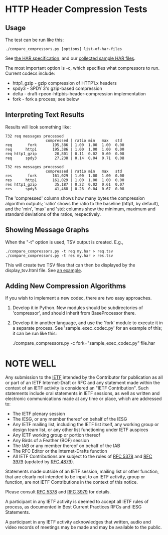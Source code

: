 
HTTP Header Compression Tests
=============================

Usage
-----

The test can be run like this:

    ./compare_compressors.py [options] list-of-har-files

See [the HAR specification](http://www.softwareishard.com/blog/har-12-spec/), 
and our [collected sample HAR files](https://github.com/http2/http_samples).

The most important option is -c, which specifies what compressors to run.
Current codecs include:

* http1_gzip - gzip compression of HTTP1.x headers
* spdy3 - SPDY 3's gzip-based compression
* delta - draft-rpeon-httpbis-header-compression implementation
* fork - fork a process; see below

Interpreting Text Results
-------------------------

Results will look something like:

    732 req messages processed
                      compressed | ratio min   max   std
    req       fork       195,386 | 1.00  1.00  1.00  0.00
    req      http1       195,386 | 1.00  1.00  1.00  0.00
    req http1_gzip        20,801 | 0.11  0.02  0.60  0.08
    req      spdy3        27,238 | 0.14  0.04  0.71  0.08

    732 res messages processed
                      compressed | ratio min   max   std
    res       fork       161,029 | 1.00  1.00  1.00  0.00
    res      http1       161,029 | 1.00  1.00  1.00  0.00
    res http1_gzip        35,187 | 0.22  0.02  0.61  0.07
    res      spdy3        41,468 | 0.26  0.04  0.67  0.08

The 'compressed' column shows how many bytes the compression algorithm
outputs; 'ratio' shows the ratio to the baseline (http1, by default), and the
'min', 'max' and 'std; columns show the minimum, maximum and standard
deviations of the ratios, respectively.


Showing Message Graphs
----------------------

When the "-t" option is used, TSV output is created. E.g.,

    ./compare_compressors.py -t req my.har > req.tsv
    ./compare_compressors.py -t res my.har > res.tsv

This will create two TSV files that can then be displayed by the 
display_tsv.html file. See [an example](http://http2.github.com/compression-test/).


Adding New Compression Algorithms
---------------------------------

If you wish to implement a new codec, there are two easy approaches.

1) Develop it in Python. New modules should be subdirectories of 
'compressor', and should inherit from BaseProcessor there.

2) Develop it in another language, and use the 'fork' module to execute
it in a separate process. See 'sample_exec_codec.py' for an example of this; 
it can be run like this:

    ./compare_compressors.py -c fork="sample_exec_codec.py" file.har



NOTE WELL
=========

Any submission to the [IETF](http://www.ietf.org/) intended by the Contributor
for publication as all or part of an IETF Internet-Draft or RFC and any
statement made within the context of an IETF activity is considered an "IETF
Contribution". Such statements include oral statements in IETF sessions, as
well as written and electronic communications made at any time or place, which
are addressed to:

 * The IETF plenary session
 * The IESG, or any member thereof on behalf of the IESG
 * Any IETF mailing list, including the IETF list itself, any working group 
   or design team list, or any other list functioning under IETF auspices
 * Any IETF working group or portion thereof
 * Any Birds of a Feather (BOF) session
 * The IAB or any member thereof on behalf of the IAB
 * The RFC Editor or the Internet-Drafts function
 * All IETF Contributions are subject to the rules of 
   [RFC 5378](http://tools.ietf.org/html/rfc5378) and 
   [RFC 3979](http://tools.ietf.org/html/rfc3979) 
   (updated by [RFC 4879](http://tools.ietf.org/html/rfc4879)).

Statements made outside of an IETF session, mailing list or other function,
that are clearly not intended to be input to an IETF activity, group or
function, are not IETF Contributions in the context of this notice.

Please consult [RFC 5378](http://tools.ietf.org/html/rfc5378) and [RFC 
3979](http://tools.ietf.org/html/rfc3979) for details.

A participant in any IETF activity is deemed to accept all IETF rules of
process, as documented in Best Current Practices RFCs and IESG Statements.

A participant in any IETF activity acknowledges that written, audio and video
records of meetings may be made and may be available to the public.
